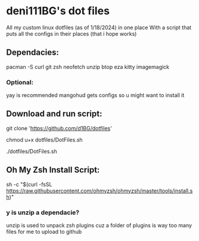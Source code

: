# deni111BG's dot files
All my custom linux dotfiles (as of 1/18/2024) in one place
With a script that puts all the configs in their places (that i hope works)

## Dependacies:
pacman -S curl git zsh neofetch unzip btop eza kitty imagemagick

### Optional:
yay is recommended
mangohud gets configs so u might want to install it

## Download and run script:

git clone 'https://github.com/d1BG/dotfiles'

chmod u+x dotfiles/DotFiles.sh

./dotfiles/DotFiles.sh

## Oh My Zsh Install Script:
sh -c "$(curl -fsSL https://raw.githubusercontent.com/ohmyzsh/ohmyzsh/master/tools/install.sh)"

### y is unzip a dependacie?
unzip is used to unpack zsh plugins cuz a folder of plugins is way too many files for me to upload to github 
